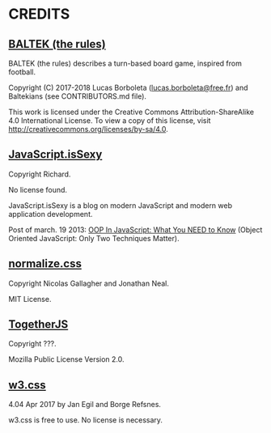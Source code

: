 # CREDITS

## [BALTEK (the rules)](https://github.com/LucasBorboleta/baltek-the-rules)

BALTEK (the rules) describes a turn-based board game, inspired from football.

Copyright (C) 2017-2018 Lucas Borboleta ([lucas.borboleta@free.fr](mailto:lucas.borboleta@free.fr)) and Baltekians (see CONTRIBUTORS.md file).

This work is licensed under the Creative Commons Attribution-ShareAlike 4.0 International License. To view a copy of this license, visit <http://creativecommons.org/licenses/by-sa/4.0>.

## [JavaScript.isSexy](http://javascriptissexy.com/)

Copyright Richard.

No license found.

JavaScript.isSexy is a blog on modern JavaScript and modern web application development.

Post of march. 19 2013: [OOP In JavaScript: What You NEED to Know](http://javascriptissexy.com/oop-in-javascript-what-you-need-to-know/) (Object Oriented JavaScript: Only Two Techniques Matter).

## [normalize.css](http://github.com/necolas/normalize.css/)

Copyright Nicolas Gallagher and Jonathan Neal.

MIT License.

## [TogetherJS](https://togetherjs.com/)

Copyright ???.

Mozilla Public License Version 2.0.

## [w3.css](http://www.w3schools.com/w3css/)

4.04 Apr 2017 by Jan Egil and Borge Refsnes.

w3.css is free to use. No license is necessary.
